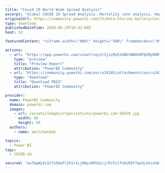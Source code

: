 ```yaml
---
title: "Covid 19 World Wide Spread Analysis"
excerpt: "Global COVID 19 Spread Analysis. Mortality rate analysis. How Covid 19 spread has grown day over day. Data Source:"
originalUrl: https://community.powerbi.com/t5/Data-Stories-Gallery/Covid-19-World-Wide-Spread-Analysis/m-p/1189905
type: download
publishedDateTime: 2020-06-29T10:41:00Z
heat: 52

featuredContent: "<iframe width=\"800\" height=\"500\" frameborder=\"0\" src=\"https://app.powerbi.com/view?r=eyJrIjoiMzE1OWU1NWQtNTQ1My00NTBiLWJhMTEtMjQzNWMxZTZhNmQ5IiwidCI6ImVhOGJkMWZkLWFjMzQtNGFlMi1iNDIxLTZjZmEyZmNmZjI0MyJ9\"></iframe>"

actions:
  - url: "https://app.powerbi.com/view?r=eyJrIjoiMzE1OWU1NWQtNTQ1My00NTBiLWJhMTEtMjQzNWMxZTZhNmQ5IiwidCI6ImVhOGJkMWZkLWFjMzQtNGFlMi1iNDIxLTZjZmEyZmNmZjI0MyJ9"
    type: "preview"
    title: "Preview Report"
    attribution: "PowerBI Community"
  - url: "https://community.powerbi.com/oxcrx34285/attachments/oxcrx34285/DataStoriesGallery/4182/1/COVID%20Analysis.pbix"
    type: "download"
    title: "Download PBIX"
    attribution: "PowerBI Community"

provider:
  name: PowerBI Community
  domain: powerbi.com
  images:
    - url: /assets/images/organizations/powerbi.com-50x50.jpg
      width: 50
      height: 50
  authors:
    - name: amitchandak

topics:
  - Power BI
tags:
  - COVID-19

secured: "wx7kpWyVLSCfo5Hafl2h1+tLjHNycW9lDzcjrPzTzlfhAiN3F7qe5Lkhsxh81Sr3btra7nnU2lQeLH7jQCmvzfZcV+Jv1WYYLc0B8IJgf+L1iIDFeWSxahWVlSNmiM7q3jv3ngiw8kayDQhn+SjxBOafWza3Y7x+R5/60PzuCy7cCx8t5ho4uNMKcDZFNOhpQjXuHHfxbsAZNiIgqGCz65tIdRKNXehft/Q34C0k7np0MDQgNnmQovf1aZsM2FAEcXo6+l/t36AVRe/48rXIjrmvVrD+199Rt8YtI2eVVE8PaGIaie8XaZb8Ji6SP8Tdciz0wiOzz6hhtO9b+QV8ADzuS2oIhA0egJKPHLZ9+dg/pjts5YbTTSZp1qpUCiLD+d23I1wzKXC0QSjYzLghsw==;Z2aBX7+kUyEb/xr3WruG8A=="
---
```


